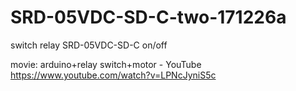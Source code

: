 # SRD-05VDC-SD-C-two-171226a
switch relay SRD-05VDC-SD-C on/off 

movie: arduino+relay switch+motor - YouTube https://www.youtube.com/watch?v=LPNcJyniS5c
